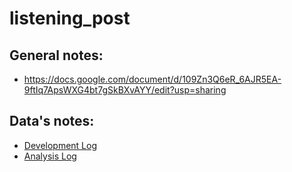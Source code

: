 # listening_post

## General notes:
 - https://docs.google.com/document/d/109Zn3Q6eR_6AJR5EA-9ftIq7ApsWXG4bt7gSkBXvAYY/edit?usp=sharing
## Data's notes:
- [Development Log](devnotes.md)
- [Analysis Log](devnotes.md)
